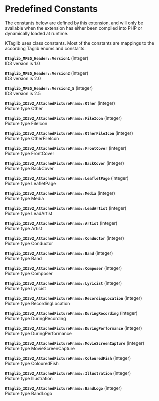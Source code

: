 Predefined Constants
====================

The constants below are defined by this extension, and will only be
available when the extension has either been compiled into PHP or
dynamically loaded at runtime.

KTaglib uses class constants. Most of the constants are mappings to the
according Taglib enums and constants.

**`KTaglib_MPEG_Header::Version1`** (<span class="type">integer</span>)  
<span class="simpara"> ID3 version is 1.0 </span>

**`KTaglib_MPEG_Header::Version2`** (<span class="type">integer</span>)  
<span class="simpara"> ID3 version is 2.0 </span>

**`KTaglib_MPEG_Header::Version2_5`** (<span class="type">integer</span>)  
<span class="simpara"> ID3 version is 2.5 </span>

**`KTaglib_ID3v2_AttachedPictureFrame::Other`** (<span class="type">integer</span>)  
<span class="simpara"> Picture type Other </span>

**`KTaglib_ID3v2_AttachedPictureFrame::FileIcon`** (<span class="type">integer</span>)  
<span class="simpara"> Picture type FileIcon </span>

**`KTaglib_ID3v2_AttachedPictureFrame::OtherFileIcon`** (<span class="type">integer</span>)  
<span class="simpara"> Picture type OtherFileIcon </span>

**`KTaglib_ID3v2_AttachedPictureFrame::FrontCover`** (<span class="type">integer</span>)  
<span class="simpara"> Picture type FrontCover </span>

**`KTaglib_ID3v2_AttachedPictureFrame::BackCover`** (<span class="type">integer</span>)  
<span class="simpara"> Picture type BackCover </span>

**`KTaglib_ID3v2_AttachedPictureFrame::LeafletPage`** (<span class="type">integer</span>)  
<span class="simpara"> Picture type LeafletPage </span>

**`KTaglib_ID3v2_AttachedPictureFrame::Media`** (<span class="type">integer</span>)  
<span class="simpara"> Picture type Media </span>

**`KTaglib_ID3v2_AttachedPictureFrame::LeadArtist`** (<span class="type">integer</span>)  
<span class="simpara"> Picture type LeadArtist </span>

**`KTaglib_ID3v2_AttachedPictureFrame::Artist`** (<span class="type">integer</span>)  
<span class="simpara"> Picture type Artist </span>

**`KTaglib_ID3v2_AttachedPictureFrame::Conductor`** (<span class="type">integer</span>)  
<span class="simpara"> Picture type Conductor </span>

**`KTaglib_ID3v2_AttachedPictureFrame::Band`** (<span class="type">integer</span>)  
<span class="simpara"> Picture type Band </span>

**`KTaglib_ID3v2_AttachedPictureFrame::Composer`** (<span class="type">integer</span>)  
<span class="simpara"> Picture type Composer </span>

**`KTaglib_ID3v2_AttachedPictureFrame::Lyricist`** (<span class="type">integer</span>)  
<span class="simpara"> Picture type Lyricist </span>

**`KTaglib_ID3v2_AttachedPictureFrame::RecordingLocation`** (<span class="type">integer</span>)  
<span class="simpara"> Picture type RecordingLocation </span>

**`KTaglib_ID3v2_AttachedPictureFrame::DuringRecording`** (<span class="type">integer</span>)  
<span class="simpara"> Picture type DuringRecording </span>

**`KTaglib_ID3v2_AttachedPictureFrame::DuringPerformance`** (<span class="type">integer</span>)  
<span class="simpara"> Picture type DuringPerformance </span>

**`KTaglib_ID3v2_AttachedPictureFrame::MovieScreenCapture`** (<span class="type">integer</span>)  
<span class="simpara"> Picture type MovieScreenCapture </span>

**`KTaglib_ID3v2_AttachedPictureFrame::ColouredFish`** (<span class="type">integer</span>)  
<span class="simpara"> Picture type ColouredFish </span>

**`KTaglib_ID3v2_AttachedPictureFrame::Illustration`** (<span class="type">integer</span>)  
<span class="simpara"> Picture type Illustration </span>

**`KTaglib_ID3v2_AttachedPictureFrame::BandLogo`** (<span class="type">integer</span>)  
<span class="simpara"> Picture type BandLogo </span>
